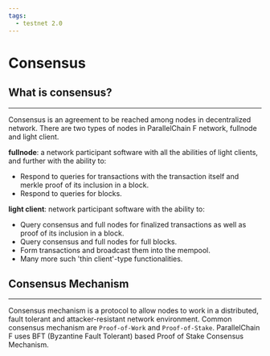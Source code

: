 ```yaml
---
tags:
  - testnet 2.0
---
```


# Consensus

## What is consensus?
---

Consensus is an agreement to be reached among nodes in decentralized network. There are two types of nodes in ParallelChain F network, fullnode and light client.

**fullnode**: a network participant software with all the abilities of light clients, and further with the ability to:
- Respond to queries for transactions with the transaction itself and merkle proof of its inclusion in a block.
- Respond to queries for blocks.

**light client**: network participant software with the ability to:

- Query consensus and full nodes for finalized transactions as well as proof of its inclusion in a block.
- Query consensus and full nodes for full blocks.
- Form transactions and broadcast them into the mempool.
- Many more such 'thin client'-type functionalities.

## Consensus Mechanism
---

Consensus mechanism is a protocol to allow nodes to work in a distributed, fault tolerant and attacker-resistant network environment. Common consensus mechanism are `Proof-of-Work` and `Proof-of-Stake`. ParallelChain F uses BFT (Byzantine Fault Tolerant) based Proof of Stake Consensus Mechanism.
